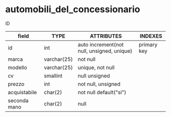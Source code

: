 # automobili_del_concessionario

ID

| field        | TYPE        | ATTRIBUTES                                 | INDEXES     |
| ------------ | ----------- | ------------------------------------------ | ----------- |
| id           | int         | auto increment(not null, unsigned, unique) | primary key |
| marca        | varchar(25) | not null                                   |             |
| modello      | varchar(25) | unique, not null                           |             |
| cv           | smallint    | null unsigned                              |             |
| prezzo       | int         | not null, unsigned                         |             |
| acquistabile | char(2)     | not null default("si")                     |             |
| seconda mano | char(2)     | null                                       |             |
